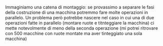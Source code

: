 Immaginiamo una catena di montaggio: se provassimo a separare le fasi della costruzione di una macchina potremmo fare molte operazioni in parallelo. Un problema però potrebbe nascere nel caso in cui una di due operazioni fatte in parallelo (montare ruote e titnteggiare la macchina) ci mette notevolmente di meno della seconda operazione (mi potrei ritrovare con 500 macchine con ruote montate ma aver tinteggiato una sola macchina)


